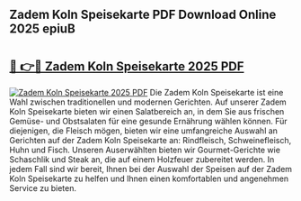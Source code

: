 ## Zadem Koln Speisekarte PDF Download Online 2025 epiuB

# <h2><a href="http://gc98wk.nevu.top/?p=Zadem+Koln+Speisekarte">🔗 👉🔴 Zadem Koln Speisekarte 2025 PDF</a></h2>

[![Zadem Koln Speisekarte 2025 PDF](https://i.imgur.com/dBaPXMq.png)](http://gc98wk.nevu.top/?p=Zadem+Koln+Speisekarte)
Die Zadem Koln Speisekarte ist eine Wahl zwischen traditionellen und modernen Gerichten. Auf unserer Zadem Koln Speisekarte bieten wir einen Salatbereich an, in dem Sie aus frischen Gemüse- und Obstsalaten für eine gesunde Ernährung wählen können. Für diejenigen, die Fleisch mögen, bieten wir eine umfangreiche Auswahl an Gerichten auf der Zadem Koln Speisekarte an: Rindfleisch, Schweinefleisch, Huhn und Fisch. Unseren Auserwählten bieten wir Gourmet-Gerichte wie Schaschlik und Steak an, die auf einem Holzfeuer zubereitet werden. In jedem Fall sind wir bereit, Ihnen bei der Auswahl der Speisen auf der Zadem Koln Speisekarte zu helfen und Ihnen einen komfortablen und angenehmen Service zu bieten.
